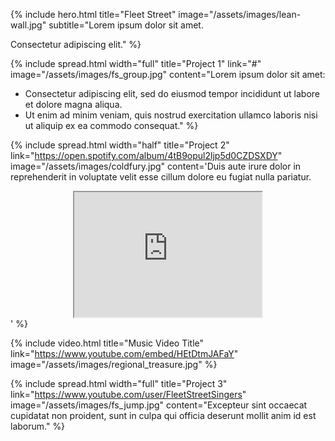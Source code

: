 ---
---

{%
	include hero.html
	title="Fleet Street"
	image="/assets/images/lean-wall.jpg"
	subtitle="Lorem ipsum dolor sit amet.

Consectetur adipiscing elit."
%}

{%
	include spread.html
	width="full"
	title="Project 1"
	link="#"
	image="/assets/images/fs_group.jpg"
	content="Lorem ipsum dolor sit amet:

- Consectetur adipiscing elit, sed do eiusmod tempor incididunt ut labore et dolore magna aliqua.
- Ut enim ad minim veniam, quis nostrud exercitation ullamco laboris nisi ut aliquip ex ea commodo consequat."
%}

{%
	include spread.html
	width="half"
	title="Project 2"
	link="https://open.spotify.com/album/4tB9opul2ljp5d0CZDSXDY"
	image="/assets/images/coldfury.jpg"
	content='Duis aute irure dolor in reprehenderit in voluptate velit esse cillum dolore eu fugiat nulla pariatur.

<iframe style="display:block; margin-left:auto; margin-right:auto" src="https://open.spotify.com/embed/album/4tB9opul2ljp5d0CZDSXDY" width="300" height="200" allow="encrypted-media"></iframe>'
%}

{%
	include video.html
	title="Music Video Title"
	link="https://www.youtube.com/embed/HEtDtmJAFaY"
	image="/assets/images/regional_treasure.jpg"
%}

{%
	include spread.html
	width="full"
	title="Project 3"
	link="https://www.youtube.com/user/FleetStreetSingers"
	image="/assets/images/fs_jump.jpg"
	content="Excepteur sint occaecat cupidatat non proident, sunt in culpa qui officia deserunt mollit anim id est laborum."
%}
